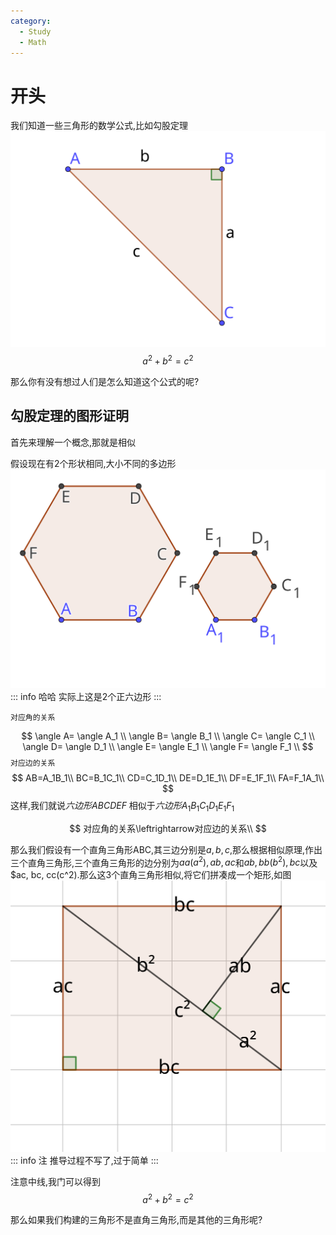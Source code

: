 ```yaml
---
category:
  - Study
  - Math
---
```



# 开头

我们知道一些三角形的数学公式,比如勾股定理
![Alt text](img/等腰直角三角形.svg)
$$
a^2+b^2=c^2
$$

那么你有没有想过人们是怎么知道这个公式的呢?

## 勾股定理的图形证明
首先来理解一个概念,那就是相似

假设现在有2个形状相同,大小不同的多边形
![Alt text](img/六边形相似.svg)
::: info 哈哈
实际上这是2个正六边形
:::

`对应角的关系`

$$
\angle A= \angle A_1 \\
\angle B= \angle B_1 \\
\angle C= \angle C_1 \\
\angle D= \angle D_1 \\
\angle E= \angle E_1 \\
\angle F= \angle F_1 \\
$$
`对应边的关系`
$$
AB=A_1B_1\\
BC=B_1C_1\\
CD=C_1D_1\\
DE=D_1E_1\\
DF=E_1F_1\\
FA=F_1A_1\\
$$
这样,我们就说$六边形ABCDEF$ 相似于$六边形A_1B_1C_1D_1E_1F_1$

$$
对应角的关系\leftrightarrow对应边的关系\\
$$

那么我们假设有一个直角三角形ABC,其三边分别是$a, b, c$,那么根据相似原理,作出三个直角三角形,三个直角三角形的边分别为$aa(a^2), ab, ac$和$ab, bb(b^2), bc$以及$ac, bc, cc(c^2).那么这3个直角三角形相似,将它们拼凑成一个矩形,如图
![Alt text](img/矩形证明勾股定理.svg)
::: info 注
推导过程不写了,过于简单
:::

注意中线,我门可以得到
$$a^2 + b^2 = c^2$$

那么如果我们构建的三角形不是直角三角形,而是其他的三角形呢?